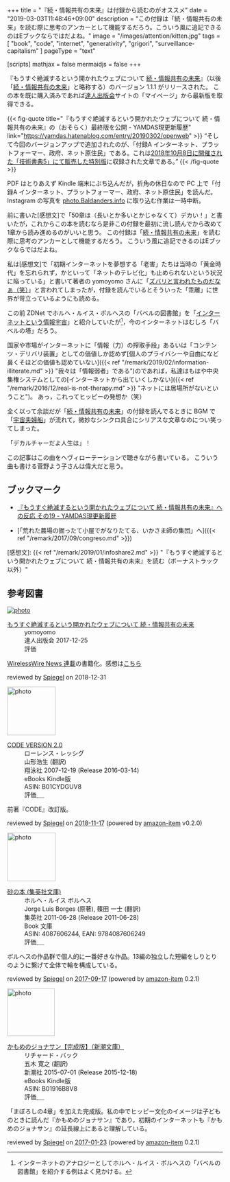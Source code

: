 +++
title = "『続・情報共有の未来』は付録から読むのがオススメ"
date = "2019-03-03T11:48:46+09:00"
description = "この付録は「続・情報共有の未来」を読む際に思考のアンカーとして機能するだろう。こういう風に追記できるのはEブックならではだよね。"
image = "/images/attention/kitten.jpg"
tags = [ "book", "code", "internet", "generativity", "grigori", "surveillance-capitalism" ]
pageType = "text"

[scripts]
  mathjax = false
  mermaidjs = false
+++

『もうすぐ絶滅するという開かれたウェブについて [続・情報共有の未来]』（以後「[続・情報共有の未来]」と略称する）のバージョン 1.1.1 がリリースされた。
この本を既に購入済みであれば[達人出版会]サイトの「マイページ」から最新版を取得できる。

{{< fig-quote title="『もうすぐ絶滅するという開かれたウェブについて 続・情報共有の未来』の（おそらく）最終版を公開 - YAMDAS現更新履歴" link="https://yamdas.hatenablog.com/entry/20190302/openweb" >}}
<q>そして今回のバージョンアップで追加されたのが、「付録A インターネット、プラットフォーマー、政府、ネット原住民」である。これは<a href="https://yamdas.hatenablog.com/entry/20181001/gijutsushoten">2018年10月8日に開催された「技術書典5」にて販売した特別版</a>に収録された文章である。</q>
{{< /fig-quote >}}

PDF はとりあえず Kindle 端末にぶち込んだが，折角の休日なので PC 上で「付録A インターネット、プラットフォーマー、政府、ネット原住民」を読んだ。
Instagram の写真を [photo.Baldanders.info](https://photo.baldanders.info/) に取り込む作業は一時中断。

前に書いた[感想文]で「50章は（長いとか多いとかじゃなくて）デカい！」と書いたが，これからこの本を読むなら是非この付録を最初に流し読んでから改めて1章から読み進めるのがいいと思う。
この付録は「[続・情報共有の未来]」を読む際に思考のアンカーとして機能するだろう。
こういう風に追記できるのはEブックならではだよね。

私は[感想文]で「初期インターネットを夢想する「老害」たちは当時の「黄金時代」を忘れられず，かといって「ネットのテレビ化」も止められないという状況に陥っている」と書いて著者の yomoyomo さんに「[ズバリと言われたものだなぁ（笑）](https://yamdas.hatenablog.com/entry/20190115/openweb "『もうすぐ絶滅するという開かれたウェブについて 続・情報共有の未来』への反応 その18 - YAMDAS現更新履歴")」と言われてしまったが，付録を読んでいるとそういった「乖離」に世界が苛立っているようにも読める。

この前 ZDNet でホルヘ・ルイス・ボルヘスの「バベルの図書館」を「[インターネットという情報宇宙](https://japan.zdnet.com/article/35133467/ "ボルヘスの短編小説が暗示する情報社会の本質と行方 - ZDNet Japan")」と紹介していたが[^borges1]，今のインターネットはむしろ「バベルの塔」だろう。

[^borges1]: インターネットのアナロジーとしてホルヘ・ルイス・ボルヘスの「バベルの図書館」を紹介する例はよく見かける。

国家や市場がインターネットに「情報（力）の搾取手段」あるいは「コンテンツ・デリバリ装置」としての価値しか認めず[個人のプライバシーや自由になど鼻くそほどの価値も認めていない]({{< ref "/remark/2019/02/information-illiterate.md" >}} "我々は「情報弱者」である")のであれば，私達はもはや中央集権システムとしての[インターネットから出ていくしかない]({{< ref "/remark/2016/12/real-is-not-therapy.md" >}} "ネットには居場所がないということ")。
あっ，これってヒッピーの発想か（笑）

全く以って余談だが「[続・情報共有の未来]」の付録を読んでるときに BGM で「[宇宙夫婦船](https://www.joysound.com/web/search/song/408115)」が流れて，微妙なシンクロ具合にシリアスな文章なのについ笑ってしまった。

「デカルチャーだよ人生は」！

この記事はこの曲をヘヴィローテーションで聴きながら書いている。
こういう曲も書ける菅野よう子さんは偉大だと思う。

## ブックマーク

- [『もうすぐ絶滅するという開かれたウェブについて 続・情報共有の未来』への反応 その19 - YAMDAS現更新履歴](https://yamdas.hatenablog.com/entry/20190311/openweb)

- [「荒れた農場の掘ったて小屋でがなりたてる、いかさま師の集団」へ]({{< ref "/remark/2017/09/congreso.md" >}})

[続・情報共有の未来]: https://www.yamdas.org/infoshare2/ "『もうすぐ絶滅するという開かれたウェブについて 続・情報共有の未来』サポートページ"
[達人出版会]: https://tatsu-zine.com/
[感想文]: {{< ref "/remark/2019/01/infoshare2.md" >}} "『もうすぐ絶滅するという開かれたウェブについて 続・情報共有の未来』を読む（ボーナストラック以外）"

## 参考図書

<div class="hreview" >
	<div class="photo"><a class="item url" href="https://tatsu-zine.com/books/infoshare2"><img src="https://tatsu-zine.com/images/books/877/cover_s.jpg" alt="photo"></a></div>
    <dl class="fn">
      <dt><a href="https://tatsu-zine.com/books/infoshare2">もうすぐ絶滅するという開かれたウェブについて 続・情報共有の未来</a></dt>
      <dd>yomoyomo</dd>
      <dd>達人出版会 2017-12-25</dd>
      <dd>評価&nbsp;<abbr class="rating fa-sm" title="4">
        <i class="fas fa-star"></i>
        <i class="fas fa-star"></i>
        <i class="fas fa-star"></i>
        <i class="fas fa-star"></i>
        <i class="far fa-star"></i>
      </abbr></dd>
    </dl>
    <p class="description"><a href="https://wirelesswire.jp/author/yomoyomo/">WirelessWire News 連載</a>の書籍化。感想は<a href="/remark/2019/01/infoshare2/">こちら</a></p>
	<p class="powered-by" >reviewed by <a href='#maker' class='reviewer'>Spiegel</a> on <abbr class="dtreviewed">2018-12-31</abbr></p>
</div>

<div class="hreview">
  <div class="photo"><a class="item url" href="https://www.amazon.co.jp/CODE-VERSION-2-0-%E3%83%AD%E3%83%BC%E3%83%AC%E3%83%B3%E3%82%B9%E3%83%BB%E3%83%AC%E3%83%83%E3%82%B7%E3%82%B0-ebook/dp/B01CYDGUV8?SubscriptionId=AKIAJYVUJ3DMTLAECTHA&tag=baldandersinf-22&linkCode=xm2&camp=2025&creative=165953&creativeASIN=B01CYDGUV8"><img src="https://images-fe.ssl-images-amazon.com/images/I/31Q2jh%2B5SgL._SL160_.jpg" width="113" alt="photo"></a></div>
  <dl class="fn">
    <dt><a href="https://www.amazon.co.jp/CODE-VERSION-2-0-%E3%83%AD%E3%83%BC%E3%83%AC%E3%83%B3%E3%82%B9%E3%83%BB%E3%83%AC%E3%83%83%E3%82%B7%E3%82%B0-ebook/dp/B01CYDGUV8?SubscriptionId=AKIAJYVUJ3DMTLAECTHA&tag=baldandersinf-22&linkCode=xm2&camp=2025&creative=165953&creativeASIN=B01CYDGUV8">CODE VERSION 2.0</a></dt>
	<dd>ローレンス・レッシグ</dd>
	<dd>山形浩生 (翻訳)</dd>
    <dd>翔泳社 2007-12-19 (Release 2016-03-14)</dd>
    <dd>eBooks Kindle版</dd>
    <dd>ASIN: B01CYDGUV8</dd>
    <dd>評価<abbr class="rating fa-sm" title="4">&nbsp;<i class="fas fa-star"></i>&nbsp;<i class="fas fa-star"></i>&nbsp;<i class="fas fa-star"></i>&nbsp;<i class="fas fa-star"></i>&nbsp;<i class="far fa-star"></i></abbr></dd>
  </dl>
  <p class="description">前著『CODE』改訂版。</p>
  <p class="powered-by" >reviewed by <a href='#maker' class='reviewer'>Spiegel</a> on <abbr class="dtreviewed" title="2018-11-17">2018-11-17</abbr> (powered by <a href="https://github.com/spiegel-im-spiegel/amazon-item" >amazon-item</a> v0.2.0)</p>
</div>

<div class="hreview">
  <div class="photo"><a class="item url" href="https://www.amazon.co.jp/%E7%A0%82%E3%81%AE%E6%9C%AC-%E9%9B%86%E8%8B%B1%E7%A4%BE%E6%96%87%E5%BA%AB-%E3%83%9B%E3%83%AB%E3%83%98%E3%83%BB%E3%83%AB%E3%82%A4%E3%82%B9-%E3%83%9C%E3%83%AB%E3%83%98%E3%82%B9/dp/4087606244?SubscriptionId=AKIAJYVUJ3DMTLAECTHA&tag=baldandersinf-22&linkCode=xm2&camp=2025&creative=165953&creativeASIN=4087606244"><img src="https://images-fe.ssl-images-amazon.com/images/I/51Q1RWgKY8L._SL160_.jpg" width="113" alt="photo"></a></div>
  <dl class="fn">
    <dt><a href="https://www.amazon.co.jp/%E7%A0%82%E3%81%AE%E6%9C%AC-%E9%9B%86%E8%8B%B1%E7%A4%BE%E6%96%87%E5%BA%AB-%E3%83%9B%E3%83%AB%E3%83%98%E3%83%BB%E3%83%AB%E3%82%A4%E3%82%B9-%E3%83%9C%E3%83%AB%E3%83%98%E3%82%B9/dp/4087606244?SubscriptionId=AKIAJYVUJ3DMTLAECTHA&tag=baldandersinf-22&linkCode=xm2&camp=2025&creative=165953&creativeASIN=4087606244">砂の本 (集英社文庫)</a></dt>
	<dd>ホルヘ・ルイス ボルヘス</dd>
	<dd>Jorge Luis Borges (原著), 篠田 一士 (翻訳)</dd>
    <dd>集英社 2011-06-28 (Release 2011-06-28)</dd>
    <dd>Book 文庫</dd>
    <dd>ASIN: 4087606244, EAN: 9784087606249</dd>
    <dd>評価<abbr class="rating fa-sm" title="5">&nbsp;<i class="fas fa-star"></i>&nbsp;<i class="fas fa-star"></i>&nbsp;<i class="fas fa-star"></i>&nbsp;<i class="fas fa-star"></i>&nbsp;<i class="fas fa-star"></i></abbr></dd>
  </dl>
  <p class="description">ボルヘスの作品群で個人的に一番好きな作品。13編の独立した短編をしりとりのように繋げて全体で輪を構成している。</p>
  <p class="powered-by" >reviewed by <a href='#maker' class='reviewer'>Spiegel</a> on <abbr class="dtreviewed" title="2017-09-17">2017-09-17</abbr> (powered by <a href="https://github.com/spiegel-im-spiegel/amazon-item" >amazon-item</a> 0.2.1)</p>
</div>

<div class="hreview">
  <div class="photo"><a class="item url" href="https://www.amazon.co.jp/%E3%81%8B%E3%82%82%E3%82%81%E3%81%AE%E3%82%B8%E3%83%A7%E3%83%8A%E3%82%B5%E3%83%B3%E3%80%90%E5%AE%8C%E6%88%90%E7%89%88%E3%80%91%EF%BC%88%E6%96%B0%E6%BD%AE%E6%96%87%E5%BA%AB%EF%BC%89-%E3%83%AA%E3%83%81%E3%83%A3%E3%83%BC%E3%83%89%E3%83%BB%E3%83%90%E3%83%83%E3%82%AF-ebook/dp/B01916B8V8?SubscriptionId=AKIAJYVUJ3DMTLAECTHA&tag=baldandersinf-22&linkCode=xm2&camp=2025&creative=165953&creativeASIN=B01916B8V8"><img src="https://images-fe.ssl-images-amazon.com/images/I/41W5YDuOufL._SL160_.jpg" width="111" alt="photo"></a></div>
  <dl class="fn">
    <dt><a href="https://www.amazon.co.jp/%E3%81%8B%E3%82%82%E3%82%81%E3%81%AE%E3%82%B8%E3%83%A7%E3%83%8A%E3%82%B5%E3%83%B3%E3%80%90%E5%AE%8C%E6%88%90%E7%89%88%E3%80%91%EF%BC%88%E6%96%B0%E6%BD%AE%E6%96%87%E5%BA%AB%EF%BC%89-%E3%83%AA%E3%83%81%E3%83%A3%E3%83%BC%E3%83%89%E3%83%BB%E3%83%90%E3%83%83%E3%82%AF-ebook/dp/B01916B8V8?SubscriptionId=AKIAJYVUJ3DMTLAECTHA&tag=baldandersinf-22&linkCode=xm2&camp=2025&creative=165953&creativeASIN=B01916B8V8">かもめのジョナサン【完成版】（新潮文庫）</a></dt>
	<dd>リチャード・バック</dd>
	<dd>五木 寛之 (翻訳)</dd>
    <dd>新潮社 2015-07-01 (Release 2015-12-18)</dd>
    <dd>eBooks Kindle版</dd>
    <dd>ASIN: B01916B8V8</dd>
    <dd>評価<abbr class="rating fa-sm" title="4">&nbsp;<i class="fas fa-star"></i>&nbsp;<i class="fas fa-star"></i>&nbsp;<i class="fas fa-star"></i>&nbsp;<i class="fas fa-star"></i>&nbsp;<i class="far fa-star"></i></abbr></dd>
  </dl>
  <p class="description">「まぼろしの4章」を加えた完成版。私の中でヒッピー文化のイメージは子どものときに読んだ『かもめのジョナサン』であり，初期のインターネットも『かもめのジョナサン』の延長線上にあると理解している。</p>
  <p class="powered-by" >reviewed by <a href='#maker' class='reviewer'>Spiegel</a> on <abbr class="dtreviewed" title="2017-01-23">2017-01-23</abbr> (powered by <a href="https://github.com/spiegel-im-spiegel/amazon-item" >amazon-item</a> 0.2.1)</p>
</div>
